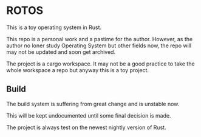 # ROTOS
This is a toy operating system in Rust.

This repo is a personal work and a pastime for the author. However, as the author
no loner study Operating System but other fields now, the repo will may not be updated
and soon get archived.

The project is a cargo workspace. It may not be a good practice to
take the whole workspace a repo but anyway this is a toy project.

## Build
The build system is suffering from great change and is unstable now.

This will be kept undocumented until some final decision is made.

The project is always test on the newest nightly version of Rust.
